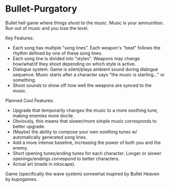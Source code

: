 # Bullet-Purgatory
Bullet hell game where things shoot to the music. Music is your ammunition. Run out of music and you lose the level.

Key Features:

 - Each song has multiple "song lines". Each weapon's "beat" follows the rhythm defined by one of these song lines.
 - Each song line is divided into "styles". Weapons may change how/what/if they shoot depending on which style is active.
 - Dialogue system. Game is silent/plays ambient sound during dialogue sequence. Music starts after a character says "the music is starting..." or something.
 - Shoot sounds to show off how well the weapons are synced to the music.

Planned Cool Features:

 - Upgrade that temporarily changes the music to a more soothing tune, making enemies more docile.
  - Obviously, this means that slower/more simple music corresponds to better upgrade.
  - (Maybe) the ability to compose your own soothing tunes w/ automatically generated song lines.
 - Add a more intense baseline, increasing the power of both you and the enemy.
 - Short opening tunes/ending tunes for each character. Longer or slower openings/endings correspond to better characters.
 - Actual art (made in inkscape).
 
 Game (specifically the wave system) somewhat inspired by Bullet Heaven by kupogames.
